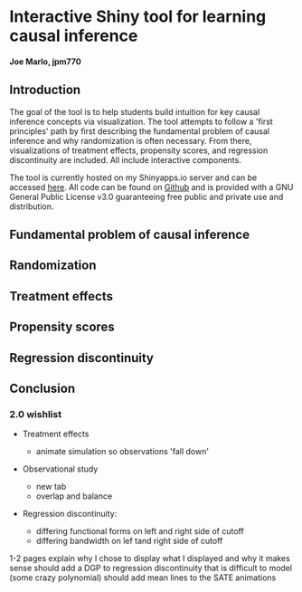 # Interactive Shiny tool for learning causal inference
#### Joe Marlo, jpm770

## Introduction
The goal of the tool is to help students build intuition for key causal inference concepts via visualization. The tool attempts to follow a 'first principles' path by first describing the fundamental problem of causal inference and why randomization is often necessary. From there, visualizations of treatment effects, propensity scores, and regression discontinuity are included. All include interactive components.

The tool is currently hosted on my Shinyapps.io server and can be accessed [here](https://jmarlo.shinyapps.io/causal-tool/). All code can be found on [Github](https://github.com/joemarlo/causal-tool) and is provided with a GNU General Public License v3.0 guaranteeing free public and private use and distribution.

## Fundamental problem of causal inference

## Randomization

## Treatment effects

## Propensity scores

## Regression discontinuity

## Conclusion

### 2.0 wishlist
- Treatment effects
  - animate simulation so observations 'fall down'
  
- Observational study
  - new tab
  - overlap and balance
- Regression discontinuity:
  - differing functional forms on left and right side of cutoff
  - differing bandwidth on lef tand right side of cutoff

1-2 pages
explain why I chose to display what I displayed and why it makes sense
should add a DGP to regression discontinuity that is difficult to model (some crazy polynomial)
should add mean lines to the SATE animations
